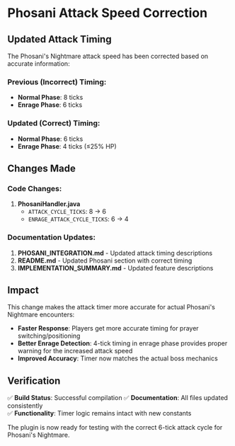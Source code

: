 # Phosani Attack Speed Correction

## Updated Attack Timing

The Phosani's Nightmare attack speed has been corrected based on accurate information:

### Previous (Incorrect) Timing:
- **Normal Phase**: 8 ticks
- **Enrage Phase**: 6 ticks

### Updated (Correct) Timing:
- **Normal Phase**: 6 ticks  
- **Enrage Phase**: 4 ticks (≤25% HP)

## Changes Made

### Code Changes:
1. **PhosaniHandler.java**
   - `ATTACK_CYCLE_TICKS`: 8 → 6
   - `ENRAGE_ATTACK_CYCLE_TICKS`: 6 → 4

### Documentation Updates:
1. **PHOSANI_INTEGRATION.md** - Updated attack timing descriptions
2. **README.md** - Updated Phosani section with correct timing  
3. **IMPLEMENTATION_SUMMARY.md** - Updated feature descriptions

## Impact

This change makes the attack timer more accurate for actual Phosani's Nightmare encounters:
- **Faster Response**: Players get more accurate timing for prayer switching/positioning
- **Better Enrage Detection**: 4-tick timing in enrage phase provides proper warning for the increased attack speed
- **Improved Accuracy**: Timer now matches the actual boss mechanics

## Verification
✅ **Build Status**: Successful compilation
✅ **Documentation**: All files updated consistently  
✅ **Functionality**: Timer logic remains intact with new constants

The plugin is now ready for testing with the correct 6-tick attack cycle for Phosani's Nightmare.
